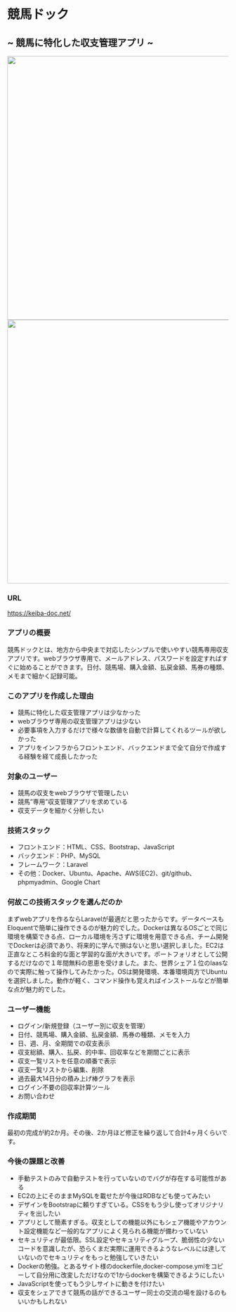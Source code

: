 # 競馬ドック 

## ~ 競馬に特化した収支管理アプリ ~

<p align="center">
<img src="https://i.imgur.com/3JQDP1G.png" width="600">
<img src="https://i.imgur.com/nckvVVq.png" width="600">
</p>


### URL  
<https://keiba-doc.net/>

### アプリの概要
競馬ドックとは、地方から中央まで対応したシンプルで使いやすい競馬専用収支アプリです。webブラウザ専用で、メールアドレス、パスワードを設定すればすぐに始めることができます。日付、競馬場、購入金額、払戻金額、馬券の種類、メモまで細かく記録可能。

### このアプリを作成した理由
* 競馬に特化した収支管理アプリは少なかった
* webブラウザ専用の収支管理アプリは少ない
* 必要事項を入力するだけで様々な数値を自動で計算してくれるツールが欲しかった
* アプリをインフラからフロントエンド、バックエンドまで全て自分で作成する経験を経て成長したかった

### 対象のユーザー
* 競馬の収支をwebブラウザで管理したい
* 競馬”専用”収支管理アプリを求めている
* 収支データを細かく分析したい

### 技術スタック
* フロントエンド：HTML、CSS、Bootstrap、JavaScript
* バックエンド：PHP、MySQL
* フレームワーク：Laravel
* その他：Docker、Ubuntu、Apache、AWS(EC2)、git/github、phpmyadmin、Google Chart

### 何故この技術スタックを選んだのか
まずwebアプリを作るならLaravelが最適だと思ったからです。データベースもEloquentで簡単に操作できるのが魅力的でした。Dockerは異なるOSごとで同じ環境を構築できる点、ローカル環境を汚さずに環境を用意できる点、チーム開発でDockerは必須であり、将来的に学んで損はないと思い選択しました。EC2は正直なところ料金的な面と学習的な面が大きいです。ポートフォリオとして公開するだけなので１年間無料の恩恵を受けました。また、世界シェア１位のIaasなので実際に触って操作してみたかった。OSは開発環境、本番環境両方でUbuntuを選択しました。動作が軽く、コマンド操作も覚えればインストールなどが簡単な点が魅力的でした。

### ユーザー機能
* ログイン/新規登録（ユーザー別に収支を管理）
* 日付、競馬場、購入金額、払戻金額、馬券の種類、メモを入力
* 日、週、月、全期間での収支表示
* 収支総額、購入、払戻、的中率、回収率などを期間ごとに表示
* 収支一覧リストを任意の順番で表示
* 収支一覧リストから編集、削除
* 過去最大14日分の積み上げ棒グラフを表示
* ログイン不要の回収率計算ツール
* お問い合わせ

### 作成期間
最初の完成が約2か月。その後、2か月ほど修正を繰り返して合計4ヶ月くらいです。

### 今後の課題と改善
* 手動テストのみで自動テストを行っていないのでバグが存在する可能性がある
* EC2の上にそのままMySQLを載せたが今後はRDBなども使ってみたい
* デザインをBootstrapに頼りすぎている。CSSをもう少し使ってオリジナリティを出したい
* アプリとして簡素すぎる。収支としての機能以外にもシェア機能やアカウント設定機能など一般的なアプリによく見られる機能が備わっていない
* セキュリティが最低限。SSL設定やセキュリティグループ、脆弱性の少ないコードを意識したが、恐らくまだ実際に運用できるようなレベルには達していないのでセキュリティをもっと勉強していきたい
* Dockerの勉強。とあるサイト様のdockerfile,docker-compose.ymlをコピーして自分用に改変しただけなので1からdockerを構築できるようにしたい
* JavaScriptを使ってもう少しサイトに動きを付けたい
* 収支をシェアできて競馬の話ができるユーザー同士の交流の場を設けるのもいいかもしれない
